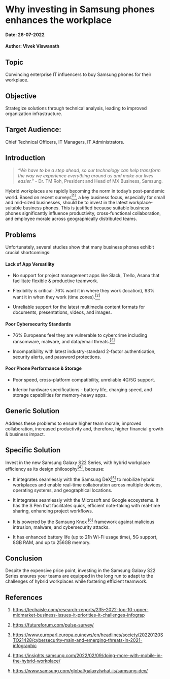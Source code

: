 # Why investing in Samsung phones enhances the workplace

#### Date: 26-07-2022

#### Author: Vivek Viswanath


## Topic

Convincing enterprise IT influencers to buy Samsung phones for their workplace.


## Objective

Strategize solutions through technical analysis, leading to improved organization infrastructure.


## Target Audience: 

Chief Technical Officers, IT Managers, IT Administrators.


## Introduction

> _“We have to be a step ahead, so our technology can help transform the way we experience everything around us and make our lives easier.”_ - Dr. TM Roh, President and Head of MX Business, Samsung.

Hybrid workplaces are rapidly becoming the norm in today’s post-pandemic world. Based on recent surveys[<sup>[1]</sup>](https://techaisle.com/research-reports/235-2022-top-10-upper-midmarket-business-issues-it-priorities-it-challenges-infograp), a key business focus, especially for small and mid-sized businesses, should be to invest in the latest workplace-suitable business phones. This is justified because suitable business phones significantly influence productivity, cross-functional collaboration, and employee morale across geographically distributed teams.


## Problems

Unfortunately, several studies show that many business phones exhibit crucial shortcomings:


#### Lack of App Versatility
  
- No support for project management apps like Slack, Trello, Asana that facilitate flexible & productive teamwork.

- Flexibility is critical: 76% want it in where they work (location), 93% want it in when they work (time zones).[<sup>[2]</sup>](https://futureforum.com/pulse-survey/)

- Unreliable support for the latest multimedia content formats for documents, presentations, videos, and images.


#### Poor Cybersecurity Standards
  
- 76% Europeans feel they are vulnerable to cybercrime including ransomware, malware, and data/email threats.[<sup>[3]</sup>](https://www.europarl.europa.eu/news/en/headlines/society/20220120STO21428/)

- Incompatibility with latest industry-standard 2-factor authentication, security alerts, and password protections.


#### Poor Phone Performance & Storage
  
- Poor speed, cross-platform compatibility, unreliable 4G/5G support.

- Inferior hardware specifications - battery life, charging speed, and storage capabilities for memory-heavy apps.


## Generic Solution

Address these problems to ensure higher team morale, improved collaboration, increased productivity and, therefore, higher financial growth & business impact.


## Specific Solution

Invest in the new Samsung Galaxy S22 Series, with hybrid workplace efficiency as its design philosophy[<sup>[4]</sup>](https://insights.samsung.com/2022/02/09/doing-more-with-mobile-in-the-hybrid-workplace/), because:

- It integrates seamlessly with the Samsung DeX[<sup>[5]</sup>](https://www.samsung.com/global/galaxy/what-is/samsung-dex/) to mobilize hybrid workplaces and enable real-time collaboration across multiple devices, operating systems, and geographical locations. 

- It integrates seamlessly with the Microsoft and Google ecosystems.
It has the S Pen that facilitates quick, efficient note-taking with real-time sharing, enhancing project workflows.

- It is powered by the Samsung Knox [<sup>[6]</sup>](https://www.samsungknox.com/en) framework against malicious intrusion, malware, and cybersecurity attacks.

- It has enhanced battery life (up to 21h Wi-Fi usage time), 5G support, 8GB RAM, and up to 256GB memory.


## Conclusion

Despite the expensive price point, investing in the Samsung Galaxy S22 Series ensures your teams are equipped in the long run to adapt to the challenges of hybrid workplaces while fostering efficient teamwork.


## References

1. https://techaisle.com/research-reports/235-2022-top-10-upper-midmarket-business-issues-it-priorities-it-challenges-infograp

2. https://futureforum.com/pulse-survey/

3. https://www.europarl.europa.eu/news/en/headlines/society/20220120STO21428/cybersecurity-main-and-emerging-threats-in-2021-infographic

4. https://insights.samsung.com/2022/02/09/doing-more-with-mobile-in-the-hybrid-workplace/

5. https://www.samsung.com/global/galaxy/what-is/samsung-dex/
